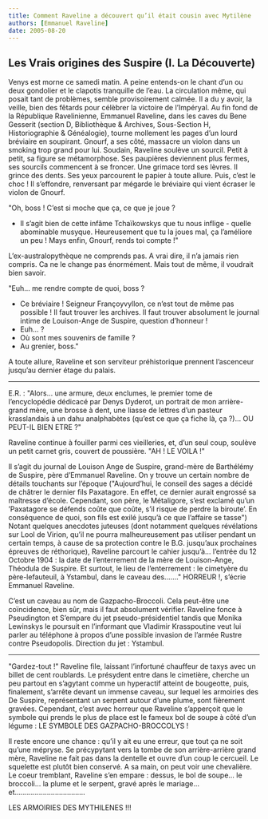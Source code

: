 ```yaml
---
title: Comment Raveline a découvert qu’il était cousin avec Mytilène
authors: [Emmanuel Raveline]
date: 2005-08-20
---
```


## Les Vrais origines des Suspire (I. La Découverte)

Venys est morne ce samedi matin. A peine entends-on le chant d’un ou deux gondolier et le clapotis tranquille de l’eau. La circulation même, qui posait tant de problèmes, semble provisoirement calmée. Il a du y avoir, la veille, bien des fêtards pour célèbrer la victoire de l’Impéryal. Au fin fond de la République Ravelinienne, Emmanuel Raveline, dans les caves du Bene Gesserit (section D, Bibliothèque & Archives, Sous-Section H, Historiographie & Généalogie), tourne mollement les pages d’un lourd bréviaire en soupirant. Gnourf, a ses côté, massacre un violon dans un smoking trop grand pour lui. Soudain, Raveline soulève un sourcil. Petit à petit, sa figure se métamorphose. Ses paupières deviennent plus fermes, ses sourcils commencent à se froncer. Une grimace tord ses lèvres. Il grince des dents. Ses yeux parcourent le papier à toute allure. Puis, c’est le choc ! Il s’effondre, renversant par mégarde le bréviaire qui vient écraser le violon de Gnourf.

"Oh, boss ! C’est si moche que ça, ce que je joue ?
-  Il s’agit bien de cette infâme Tchaïkowskys que tu nous inflige - quelle abominable musyque. Heureusement que tu la joues mal, ça l’améliore un peu ! Mays enfin, Gnourf, rends toi compte !"

L’ex-australopythèque ne comprends pas. A vrai dire, il n’a jamais rien compris. Ca ne le change pas énormément. Mais tout de même, il voudrait bien savoir.

"Euh... me rendre compte de quoi, boss ?
-  Ce bréviaire ! Seigneur Françoyvyllon, ce n’est tout de même pas possible ! Il faut trouver les archives. Il faut trouver absolument le journal intime de Louison-Ange de Suspire, question d’honneur !
-  Euh... ?
-  Où sont mes souvenirs de famille ?
-  Au grenier, boss."

A toute allure, Raveline et son serviteur préhistorique prennent l’ascenceur jusqu’au dernier étage du palais.

---

E.R. : "Alors... une armure, deux enclumes, le premier tome de l’encyclopédie dédicacé par Denys Dyderot, un portrait de mon arrière-grand mère, une brosse à dent, une liasse de lettres d’un pasteur krasslandais à un dahu analphabètes (qu’est ce que ça fiche là, ça ?)... OU PEUT-IL BIEN ETRE ?"

Raveline continue à fouiller parmi ces vieilleries, et, d’un seul coup, soulève un petit carnet gris, couvert de poussière. "AH ! LE VOILA !"

Il s’agit du journal de Louison Ange de Suspire, grand-mère de Barthélémy de Suspire, père d’Emmanuel Raveline. On y trouve un certain nombre de détails touchants sur l’époque ("Aujourd’hui, le conseil des sages a décidé de châtrer le dernier fils Paxatagore. En effet, ce dernier aurait engrossé sa maîtresse d’école. Cependant, son père, le Métaligore, s’est exclamé qu’un ’Paxatagore se défends coûte que coûte, s’il risque de perdre la biroute’. En conséquence de quoi, son fils est exilé jusqu’à ce que l’affaire se tasse") Notant quelques anecdotes juteuses (dont notamment quelques révélations sur Lool de Virion, qu’il ne pourra malheureusement pas utiliser pendant un certain temps, à cause de sa protection contre le B.G. jusqu’aux prochaines épreuves de réthorique), Raveline parcourt le cahier jusqu’à... l’entrée du 12 Octobre 1904 : la date de l’enterrement de la mère de Louison-Ange, Théodula de Suspire. Et surtout, le lieu de l’enterrement : le cimetyère du père-lefauteuil, à Ystambul, dans le caveau des......." HORREUR !, s’écrie Emmanuel Raveline.

C’est un caveau au nom de Gazpacho-Broccoli. Cela peut-être une coïncidence, bien sûr, mais il faut absolument vérifier. Raveline fonce à Pseudington et S’empare du jet pseudo-présidentiel tandis que Monika Lewinskys le poursuit en l’informant que Vladimir Krasspoutine veut lui parler au téléphone à propos d’une possible invasion de l’armée Rustre contre Pseudopolis. Direction du jet : Ystambul.

---

"Gardez-tout !" Raveline file, laissant l’infortuné chauffeur de taxys avec un billet de cent roublards. Le présydent entre dans le cimetière, cherche un peu partout en s’agytant comme un hyperactif atteint de bougeotte, puis, finalement, s’arrête devant un immense caveau, sur lequel les armoiries des De Suspire, représentant un serpent autour d’une plume, sont fièrement gravées. Cependant, c’est avec horreur que Raveline s’apperçoit que le symbole qui prends le plus de place est le fameux bol de soupe à côté d’un légume : LE SYMBOLE DES GAZPACHO-BROCCOLYS !

Il reste encore une chance : qu’il y ait eu une erreur, que tout ça ne soit qu’une mépryse. Se précypytant vers la tombe de son arrière-arrière grand mère, Raveline ne fait pas dans la dentelle et ouvre d’un coup le cercueil. Le squelette est plutôt bien conservé. A sa main, on peut voir une chevalière. Le coeur tremblant, Raveline s’en empare : dessus, le bol de soupe... le broccoli... la plume et le serpent, gravé après le mariage... et...................................

LES ARMOIRIES DES MYTHILENES !!!